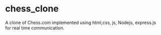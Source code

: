 # chess_clone
A clone of Chess.com implemented using html,css, js, Nodejs, express.js for real time communication.
